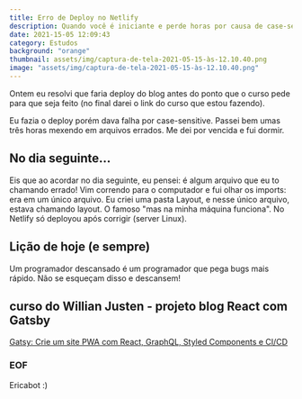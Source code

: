 ```yaml
---
title: Erro de Deploy no Netlify
description: Quando você é iniciante e perde horas por causa de case-sensitive
date: 2021-15-05 12:09:43
category: Estudos
background: "orange" 
thumbnail: assets/img/captura-de-tela-2021-05-15-às-12.10.40.png
image: "assets/img/captura-de-tela-2021-05-15-às-12.10.40.png"
---
```

Ontem eu resolvi que faria deploy do blog antes do ponto que o curso pede para que seja feito (no final darei o link do curso que estou fazendo).

Eu fazia o deploy porém dava falha por case-sensitive. Passei bem umas três horas mexendo em arquivos errados. Me dei por vencida e fui dormir.

## No dia seguinte...

Eis que ao acordar no dia seguinte, eu pensei: é algum arquivo que eu to chamando errado! Vim correndo para o computador e fui olhar os imports: era em um único arquivo. Eu criei uma pasta Layout, e nesse único arquivo, estava chamando layout. O famoso "mas na minha máquina funciona". No Netlify só deployou após corrigir (server Linux).

## Lição de hoje (e sempre)
Um programador descansado é um programador que pega bugs mais rápido. Não se esqueçam disso e descansem!

## curso do Willian Justen - projeto blog React com Gatsby
[Gatsy: Crie um site PWA com React, GraphQL, Styled Components e CI/CD](https://www.udemy.com/course/gatsby-crie-um-site-pwa-com-react-graphql-e-netlify-cms)

### EOF
Ericabot :)